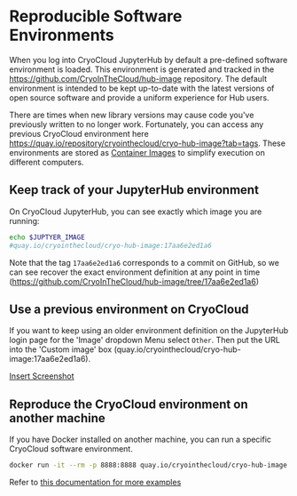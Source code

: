 # Reproducible Software Environments

When you log into CryoCloud JupyterHub by default a pre-defined software environment is loaded. This environment is generated and tracked in the https://github.com/CryoInTheCloud/hub-image repository. The default environment is intended to be kept up-to-date with the latest versions of open source software and provide a uniform experience for Hub users.

There are times when new library versions may cause code you've previously written to no longer work. Fortunately, you can access any previous CryoCloud environment here https://quay.io/repository/cryointhecloud/cryo-hub-image?tab=tags. These environments are stored as [Container Images](https://carpentries-incubator.github.io/docker-introduction/) to simplify execution on different computers.


## Keep track of your JupyterHub environment

On CryoCloud JupyterHub, you can see exactly which image you are running:

```bash
echo $JUPTYER_IMAGE
#quay.io/cryointhecloud/cryo-hub-image:17aa6e2ed1a6
```

Note that the tag `17aa6e2ed1a6` corresponds to a commit on GitHub, so we can see recover the exact environment definition at any point in time (https://github.com/CryoInTheCloud/hub-image/tree/17aa6e2ed1a6)


## Use a previous environment on CryoCloud

If you want to keep using an older environment definition on the JupyterHub login page for the 'Image' dropdown Menu select `Other`. Then put the URL into the 'Custom image' box (quay.io/cryointhecloud/cryo-hub-image:17aa6e2ed1a6).

[Insert Screenshot](screenshot)


## Reproduce the CryoCloud environment on another machine

If you have Docker installed on another machine, you can run a specific CryoCloud software environment. 

```bash
docker run -it --rm -p 8888:8888 quay.io/cryointhecloud/cryo-hub-image:17aa6e2ed1a6 jupyter lab --ip 0.0.0.0
```

Refer to [this documentation for more examples](https://pangeo-docker-images.readthedocs.io/en/latest/howto/launch.html#how-to-launch-jupyterlab-locally-with-one-of-these-images)
